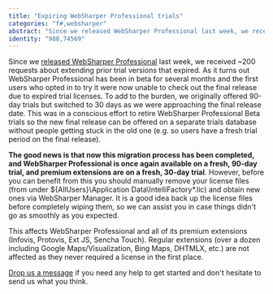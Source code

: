 ```yaml
---
title: "Expiring WebSharper Professional trials"
categories: "f#,websharper"
abstract: "Since we released WebSharper Professional last week, we received ~200 requests about extending prior trial versions that expired.  As it turns out WebSharper Professional has been in beta for several months and the first users who opted in to try it were now unable to check out the final release due to expired trial licenses. [...]"
identity: "988,74569"
---
```

Since we [released WebSharper Professional](http://www.websharper.com/blog/2011/5/630) last week, we received ~200 requests about extending prior trial versions that expired. As it turns out WebSharper Professional has been in beta for several months and the first users who opted in to try it were now unable to check out the final release due to expired trial licenses. To add to the burden, we originally offered 90-day trials but switched to 30 days as we were approaching the final release date. This was in a conscious effort to retire WebSharper Professional Beta trials so the new final release can be offered on a separate trials database without people getting stuck in the old one (e.g. so users have a fresh trial period on the final release).

**The good news is that now this migration process has been completed, and WebSharper Professional is once again available on a fresh, 90-day trial, and premium extensions are on a fresh, 30-day trial**. However, before you can benefit from this you should manually remove your license files (from under ${AllUsers}\Application Data\IntelliFactory\*.lic) and obtain new ones via WebSharper Manager. It is a good idea back up the license files before completely wiping them, so we can assist you in case things didn't go as smoothly as you expected.

This affects WebSharper Professional and all of its premium extensions (Infovis, Protovis, Ext JS, Sencha Touch). Regular extensions (over a dozen including Google Maps/Visualization, Bing Maps, DHTMLX, etc.) are not affected as they never required a license in the first place.

[Drop us a message](http://www.websharper.com/contact) if you need any help to get started and don't hesitate to send us what you think.
